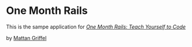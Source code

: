 # One Month Rails

This is the sampe application for
[*One Month Rails: Teach Yourself to Code*](http://onemonthrails.com)

by [Mattan Griffel](http://google.com)